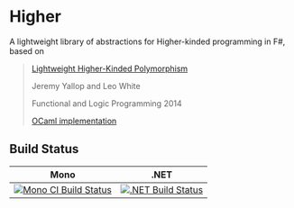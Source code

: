 Higher
======

A lightweight library of abstractions for Higher-kinded programming in F#, based on 

> [Lightweight Higher-Kinded Polymorphism][flops-2014-paper]
>
> Jeremy Yallop and Leo White
>
> Functional and Logic Programming 2014
>
> [OCaml implementation][ocaml-implementation]

[flops-2014-paper]: https://ocamllabs.github.io/higher/lightweight-higher-kinded-polymorphism.pdf
[ocaml-implementation]: https://github.com/ocamllabs/higher

## Build Status

Mono | .NET
---- | ----
[![Mono CI Build Status](https://img.shields.io/travis/palladin/Higher/master.svg)](https://travis-ci.org/palladin/Higher) | [![.NET Build Status](https://img.shields.io/appveyor/ci/nessos/Higher/master.svg)](https://ci.appveyor.com/project/nessos/Higher)

